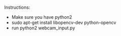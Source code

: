 Instructions:
- Make sure you have python2
- sudo apt-get install libopencv-dev python-opencv
- run python2 webcam_input.py
